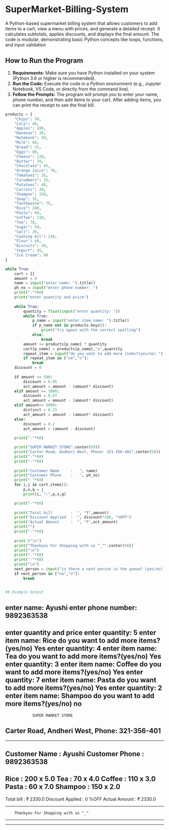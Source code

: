 # SuperMarket-Billing-System
A Python-based supermarket billing system that allows customers to add items to a cart, view a menu with prices, and generate a detailed receipt. It calculates subtotals, applies discounts, and displays the final amount. The code is modular, demonstrating basic Python concepts like loops, functions, and input validation

## How to Run the Program

1. **Requirements:** Make sure you have Python installed on your system (Python 3.6 or higher is recommended).
2. **Run the Code:** Execute the code in a Python environment (e.g., Jupyter Notebook, VS Code, or directly from the command line).
3. **Follow the Prompts:** The program will prompt you to enter your name, phone number, and then add items to your cart. After adding items, you can print the receipt to see the final bill.


```python
products = {
    "Chips": 20,
    "Cola": 40,
    "Apples": 100,
    "Bananas": 30,
    "Notebook": 50,
    "Milk": 60,
    "Bread": 25,
    "Eggs": 80,
    "Cheese": 120,
    "Butter": 70,
    "Chocolate": 45,
    "Orange Juice": 70,
    "Tomatoes": 35,
    "Cucumbers": 25,
    "Potatoes": 40,
    "Carrots": 30,
    "Shampoo": 150,
    "Soap": 35,
    "Toothpaste": 75,
    "Rice": 200,
    "Pasta": 60,
    "Coffee": 110,
    "Tea": 70,
    "Sugar": 50,
    "Salt": 20,
    "Cooking Oil": 140,
    "Flour": 60,
    "Biscuits": 30,
    "Yogurt": 45,
    "Ice Cream": 90
}

while True:
    cart = {}
    amount = 0
    name = input("enter name: ").title()
    ph_no = input("enter phone number: ")
    print("-"*60)
    print("enter quantity and price")
    
    while True:
        quantity = float(input("enter quantity: "))
        while True:
            p_name = input("enter item name: ").title()
            if p_name not in products.keys():
                print("try again with the correct spelling")
            else:
                break
        amount += products[p_name] * quantity
        cart[p_name] = products[p_name],"x",quantity
        repeat_item = input("do you want to add more items?(yes/no) ").lower()
        if repeat_item in ["no","n"]:
            break
    discount = 0
    
    if amount <= 500:
        discount = 0.05
        act_amount = amount - (amount* discount)
    elif amount <= 1000:
        discount = 0.07
        act_amount = amount - (amount* discount)
    elif amount<= 5000:
        distinct = 0.15
        act_amount = amount - (amount* discount)
    else:
        discount = 0.2
        act_amount = (amount - discount)
        
    print("-"*60)

    print("SUPER MARKET STORE".center(50))
    print("Carter Road, Andheri West, Phone: 321-356-401".center(50))
    print("-"*60)
    print("-"*60)
    
    print("Customer Name     :   ", name)
    print("Customer Phone    :   ", ph_no)
    print("-"*60)
    for i,j in cart.items():
        p,x,q = j
        print(i, ":",p,x,q)

    print("-"*60)
            
    print("Total bill        :  ", "₹",amount)
    print("Discount Applied  :  ", discount*100, "%OFF")
    print("Actual Amount     :  ", "₹",act_amount)
    print("")
    print("-"*60)
    
    print ("\n")
    print("Thankyou For Shopping with us ^_^".center(50))
    print("\n")
    print("-"*60)
    print("-"*60)
    print("\n")
    next_person = input("is there a next person in the queue? (yes/no): ").lower()
    if next_person in ["no","n"]:
        break


## Example Output

```
enter name:  Ayushi
enter phone number:  9892363538
------------------------------------------------------------
enter quantity and price
enter quantity:  5
enter item name:  Rice
do you want to add more items?(yes/no)  Yes
enter quantity:  4
enter item name:  Tea
do you want to add more items?(yes/no)  Yes
enter quantity:  3
enter item name:  Coffee
do you want to add more items?(yes/no)  Yes
enter quantity:  7
enter item name:  Pasta
do you want to add more items?(yes/no)  Yes
enter quantity:  2
enter item name:  Shampoo
do you want to add more items?(yes/no)  no
------------------------------------------------------------
                SUPER MARKET STORE                
  Carter Road, Andheri West, Phone: 321-356-401   
------------------------------------------------------------
------------------------------------------------------------
Customer Name     :    Ayushi
Customer Phone    :    9892363538
------------------------------------------------------------
Rice : 200 x 5.0
Tea : 70 x 4.0
Coffee : 110 x 3.0
Pasta : 60 x 7.0
Shampoo : 150 x 2.0
------------------------------------------------------------
Total bill        :   ₹ 2330.0
Discount Applied  :   0 %OFF
Actual Amount     :   ₹ 2330.0

------------------------------------------------------------


        Thankyou For Shopping with us ^_^         


------------------------------------------------------------
------------------------------------------------------------

